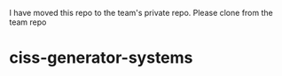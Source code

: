 I have moved this repo to the team's private repo. Please clone from the team repo

# ciss-generator-systems
